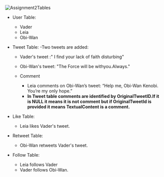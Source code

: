 
![Assignment2Tables](https://github.com/subhg/Promact-Assignment2-DatabaseEssentials/assets/113555022/d6cf0bee-421a-42de-adee-53a30f3893d5)

- User Table:
  - Vader
  - Leia 
  - Obi-Wan
    
- Tweet Table:
  -Two tweets are added:
    - Vader's tweet :" I find your lack of faith disturbing"
    - Obi-Wan's tweet: "The Force will be withyou.Always."
      
  - Comment
    - Leia comments on Obi-Wan’s tweet: “Help me, Obi-Wan Kenobi. You’re my only hope.”
    - **In Tweet table comments are identified by OriginalTweetID.If it is NULL it means it is not comment but if OriginalTweetId is provided it means TextualContent 
       is a comment.**
      
- Like Table:
  - Leia likes Vader's tweet.
    
- Retweet Table:
  - Obi-Wan retweets Vader's tweet.
  
- Follow Table:
  - Leia follows Vader
  - Vader follows Obi-Wan.
